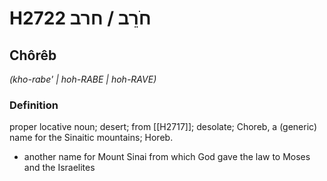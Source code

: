 # H2722 חֹרֵב / חרב

## Chôrêb

_(kho-rabe' | hoh-RABE | hoh-RAVE)_

### Definition

proper locative noun; desert; from [[H2717]]; desolate; Choreb, a (generic) name for the Sinaitic mountains; Horeb.

- another name for Mount Sinai from which God gave the law to Moses and the Israelites
